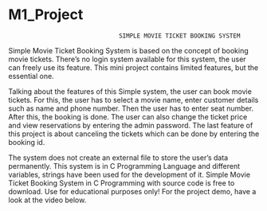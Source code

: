 # M1_Project

                                   SIMPLE MOVIE TICKET BOOKING SYSTEM
                                   
Simple Movie Ticket Booking System is based on the concept of booking movie tickets. There’s no login system available for this system, the user can freely use its feature. This mini project contains limited features, but the essential one.

Talking about the features of this Simple system, the user can book movie tickets. For this, the user has to select a movie name, enter customer details such as name and phone number. Then the user has to enter seat number. After this, the booking is done. The user can also change the ticket price and view reservations by entering the admin password. The last feature of this project is about canceling the tickets which can be done by entering the booking id.

The system does not create an external file to store the user’s data permanently. This system is in C Programming Language and different variables, strings have been used for the development of it. Simple Movie Ticket Booking System in C Programming with source code is free to download. Use for educational purposes only! For the project demo, have a look at the video below.
